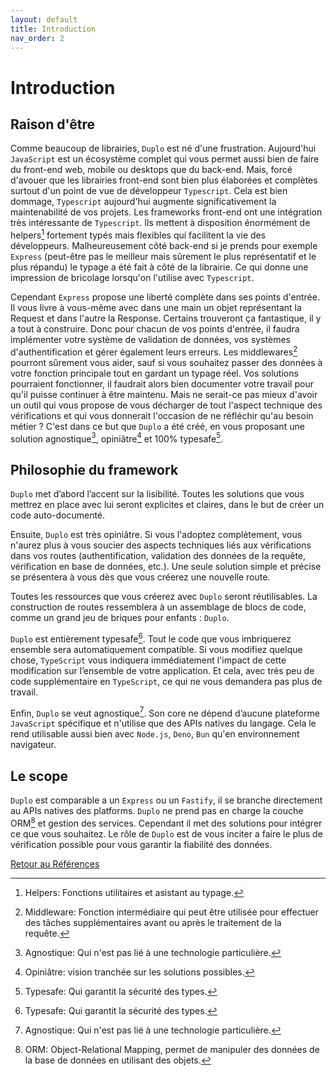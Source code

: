 ```yaml
---
layout: default
title: Introduction
nav_order: 2
---
```

# Introduction

## Raison d'être

Comme beaucoup de librairies, `Duplo` est né d'une frustration. Aujourd'hui `JavaScript` est un écosystème complet qui vous permet aussi bien de faire du front-end web, mobile ou desktops que du back-end. Mais, forcé d'avouer que les librairies front-end sont bien plus élaborées et complètes surtout d'un point de vue de développeur `Typescript`. Cela est bien dommage, `Typescript` aujourd'hui augmente significativement la maintenabilité de vos projets. Les frameworks front-end ont une intégration très intéressante de `Typescript`. Ils mettent à disposition énormément de helpers[^1] fortement typés mais flexibles qui facilitent la vie des développeurs. Malheureusement côté back-end si je prends pour exemple `Express` (peut-être pas le meilleur mais sûrement le plus représentatif et le plus répandu) le typage a été fait à côté de la librairie. Ce qui donne une impression de bricolage lorsqu'on l'utilise avec `Typescript`.

Cependant `Express` propose une liberté complète dans ses points d'entrée. Il vous livre à vous-même avec dans une main un objet représentant la Request et dans l'autre la Response. Certains trouveront ça fantastique, il y a tout à construire. Donc pour chacun de vos points d'entrée, il faudra implémenter votre système de validation de données, vos systèmes d'authentification et gérer également leurs erreurs. Les middlewares[^5] pourront sûrement vous aider, sauf si vous souhaitez passer des données à votre fonction principale tout en gardant un typage réel. Vos solutions pourraient fonctionner, il faudrait alors bien documenter votre travail pour qu'il puisse continuer à être maintenu. Mais ne serait-ce pas mieux d'avoir un outil qui vous propose de vous décharger de tout l'aspect technique des vérifications et qui vous donnerait l'occasion de ne réfléchir qu'au besoin métier ? C'est dans ce but que `Duplo` a été créé, en vous proposant une solution agnostique[^2], opiniâtre[^3] et 100% typesafe[^4].

## Philosophie du framework

`Duplo` met d’abord l’accent sur la lisibilité. Toutes les solutions que vous mettrez en place avec lui seront explicites et claires, dans le but de créer un code auto-documenté.

Ensuite, `Duplo` est très opiniâtre. Si vous l'adoptez complètement, vous n'aurez plus à vous soucier des aspects techniques liés aux vérifications dans vos routes (authentification, validation des données de la requête, vérification en base de données, etc.). Une seule solution simple et précise se présentera à vous dès que vous créerez une nouvelle route.

Toutes les ressources que vous créerez avec `Duplo` seront réutilisables. La construction de routes ressemblera à un assemblage de blocs de code, comme un grand jeu de briques pour enfants : `Duplo`.

`Duplo` est entièrement typesafe[^4]. Tout le code que vous imbriquerez ensemble sera automatiquement compatible. Si vous modifiez quelque chose, `TypeScript` vous indiquera immédiatement l'impact de cette modification sur l’ensemble de votre application. Et cela, avec très peu de code supplémentaire en `TypeScript`, ce qui ne vous demandera pas plus de travail.

Enfin, `Duplo` se veut agnostique[^2]. Son core ne dépend d’aucune plateforme `JavaScript` spécifique et n'utilise que des APIs natives du langage. Cela le rend utilisable aussi bien avec `Node.js`, `Deno`, `Bun` qu'en environnement navigateur.

## Le scope

`Duplo` est comparable a un `Express` ou un `Fastify`, il se branche directement au APIs natives des platforms. `Duplo` ne prend pas en charge la couche ORM[^6] et gestion des services. Cependant il met des solutions pour intégrer ce que vous souhaitez. Le rôle de `Duplo` est de vous inciter a faire le plus de vérification possible pour vous garantir la fiabilité des données.

[^1]: Helpers: Fonctions utilitaires et asistant au typage.
[^2]: Agnostique: Qui n'est pas lié à une technologie particulière.
[^3]: Opiniâtre: vision tranchée sur les solutions possibles.
[^4]: Typesafe: Qui garantit la sécurité des types.
[^5]: Middleware: Fonction intermédiaire qui peut être utilisée pour effectuer des tâches supplémentaires avant ou après le traitement de la requête.
[^6]: ORM: Object-Relational Mapping, permet de manipuler des données de la base de données en utilisant des objets.

[Retour au Références](..)
